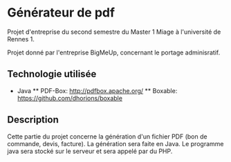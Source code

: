 # Générateur de pdf

Projet d'entreprise du second semestre du Master 1 Miage à l'université de Rennes 1.

Projet donné par l'entreprise BigMeUp, concernant le portage adminisratif.

## Technologie utilisée

* Java
** PDF-Box: http://pdfbox.apache.org/
** Boxable: https://github.com/dhorions/boxable

## Description

Cette partie du projet concerne la génération d'un fichier PDF (bon de commande, devis, facture).
La génération sera faite en Java.
Le programme java sera stocké sur le serveur et sera appelé par du PHP.
